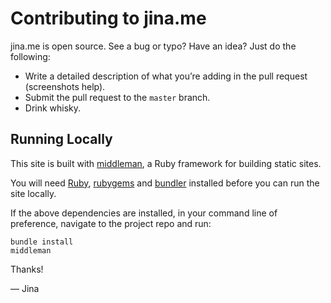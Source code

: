 Contributing to jina.me
=======================

jina.me is open source. See a bug or typo? Have an idea? Just do the
following:

* Write a detailed description of what you&rsquo;re adding in the pull request
  (screenshots help).
* Submit the pull request to the `master` branch.
* Drink whisky.

## Running Locally

This site is built with [middleman](http://middlemanapp.com), a Ruby framework
for building static sites.

You will need [Ruby](https://www.ruby-lang.org/en/downloads/),
[rubygems](http://rubygems.org/) and [bundler](http://bundler.io/) installed
before you can run the site locally.

If the above dependencies are installed, in your command line of preference,
navigate to the project repo and run:

```
bundle install
middleman
```


Thanks!

&mdash; Jina
